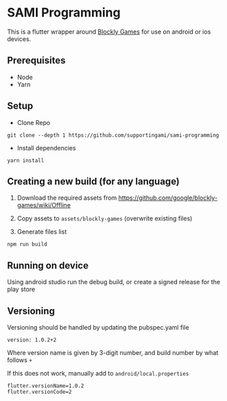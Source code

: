 # SAMI Programming

This is a flutter wrapper around [Blockly Games](https://blockly-games.appspot.com/) for use on android or ios devices.

## Prerequisites

- Node
- Yarn

## Setup

- Clone Repo

```
git clone --depth 1 https://github.com/supportingami/sami-programming
```

- Install dependencies

```
yarn install
```

## Creating a new build (for any language)

1. Download the required assets from https://github.com/google/blockly-games/wiki/Offline

2. Copy assets to `assets/blockly-games` (overwrite existing files)

3. Generate files list

```
npm run build
```

## Running on device

Using android studio run the debug build, or create a signed release for the play store

## Versioning

Versioning should be handled by updating the pubspec.yaml file
```
version: 1.0.2+2
```
Where version name is given by 3-digit number, and build number by what follows `+`

If this does not work, manually add to `android/local.properties`

```
flutter.versionName=1.0.2
flutter.versionCode=2
```
